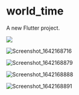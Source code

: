 # world_time

A new Flutter project.

<img src="https://user-images.githubusercontent.com/60323598/149527091-526a8f2e-33fe-41a5-8c60-5250ddd73352.png">

![Screenshot_1642168716](https://user-images.githubusercontent.com/60323598/149527091-526a8f2e-33fe-41a5-8c60-5250ddd73352.png)

![Screenshot_1642168879](https://user-images.githubusercontent.com/60323598/149527477-35384bcf-f34d-4799-b5c4-071ff2cc9f19.png)

![Screenshot_1642168888](https://user-images.githubusercontent.com/60323598/149527502-ae519989-31a0-44f6-88d2-d3277bc28e38.png)

![Screenshot_1642168891](https://user-images.githubusercontent.com/60323598/149527512-222040f5-c5f3-4ead-92c5-6ddacf798787.png)
